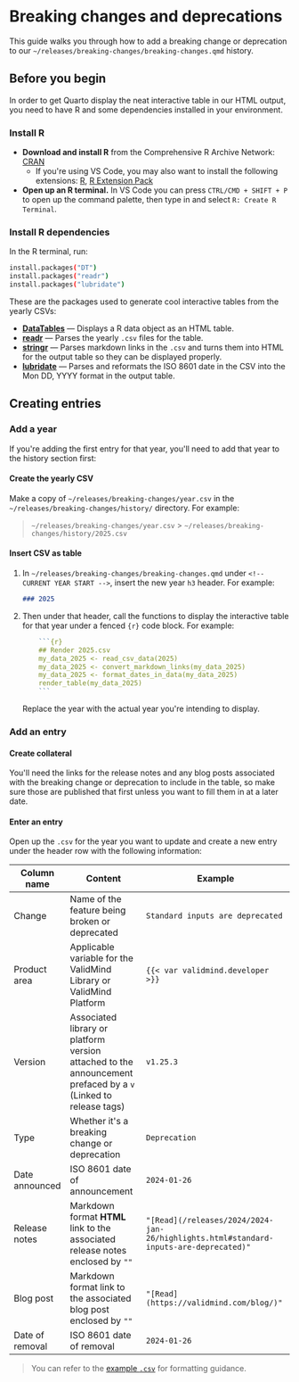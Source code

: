 # Breaking changes and deprecations

This guide walks you through how to add a breaking change or deprecation to our `~/releases/breaking-changes/breaking-changes.qmd` history.

## Before you begin

In order to get Quarto display the neat interactive table in our HTML output, you need to have R and some dependencies installed in your environment.

### Install R

- **Download and install R** from the Comprehensive R Archive Network: [CRAN](https://cran.r-project.org/index.html)
    - If you're using VS Code, you may also want to install the following extensions: [R](https://marketplace.visualstudio.com/items?itemName=REditorSupport.r), [R Extension Pack](https://marketplace.visualstudio.com/items?itemName=Ikuyadeu.r-pack)
- **Open up an R terminal.** In VS Code you can press `CTRL/CMD + SHIFT + P` to open up the command palette, then type in and select `R: Create R Terminal`.

### Install R dependencies

In the R terminal, run:

```bash
install.packages("DT")
install.packages("readr")
install.packages("lubridate")
```

These are the packages used to generate cool interactive tables from the yearly CSVs:

- **[DataTables](https://rstudio.github.io/DT/)** — Displays a R data object as an HTML table.
- **[readr](https://readr.tidyverse.org/)** — Parses the yearly `.csv` files for the table.
- **[stringr](https://readr.tidyverse.org/)** — Parses markdown links in the `.csv` and turns them into HTML for the output table so they can be displayed properly.
- **[lubridate](https://lubridate.tidyverse.org/)** — Parses and reformats the ISO 8601 date in the CSV into the Mon DD, YYYY format in the output table.

## Creating entries

### Add a year

If you're adding the first entry for that year, you'll need to add that year to the history section first:

#### Create the yearly CSV

Make a copy of `~/releases/breaking-changes/year.csv` in the `~/releases/breaking-changes/history/` directory. For example:

> `~/releases/breaking-changes/year.csv` > `~/releases/breaking-changes/history/2025.csv`

#### Insert CSV as table

1. In `~/releases/breaking-changes/breaking-changes.qmd` under `<!-- CURRENT YEAR START -->`, insert the new year `h3` header. For example:

    ```markdown
    ### 2025
    ```

2. Then under that header, call the functions to display the interactive table for that year under a fenced `{r}` code block. For example:

    ```R
        ```{r}
        ## Render 2025.csv
        my_data_2025 <- read_csv_data(2025)
        my_data_2025 <- convert_markdown_links(my_data_2025)
        my_data_2025 <- format_dates_in_data(my_data_2025)
        render_table(my_data_2025)
        ```
    ```

    Replace the year with the actual year you're intending to display.

### Add an entry

#### Create collateral

You'll need the links for the release notes and any blog posts associated with the breaking change or deprecation to include in the table, so make sure those are published that first unless you want to fill them in at a later date.

#### Enter an entry

Open up the `.csv` for the year you want to update and create a new entry under the header row with the following information:

| Column name | Content | Example |
|---|---|---|
| Change | Name of the feature being broken or deprecated | `Standard inputs are deprecated` |
| Product area | Applicable variable for the ValidMind Library or ValidMind Platform | `{{< var validmind.developer >}} `|
| Version | Associated library or platform version attached to the announcement prefaced by a `v` (Linked to release tags) | `v1.25.3` |
| Type | Whether it's a breaking change or deprecation | `Deprecation` |
| Date announced | ISO 8601 date of announcement | `2024-01-26` |
| Release notes | Markdown format **HTML** link to the associated release notes enclosed by `""` | `"[Read](/releases/2024/2024-jan-26/highlights.html#standard-inputs-are-deprecated)"` |
| Blog post | Markdown format link to the associated blog post enclosed by `""` | `"[Read](https://validmind.com/blog/)"` |
| Date of removal | ISO 8601 date of removal | `2024-01-26` |


> You can refer to the [example `.csv`](example.csv) for formatting guidance.

